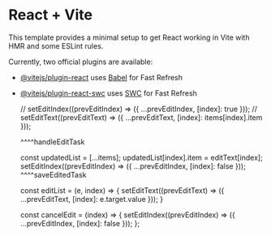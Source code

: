 # React + Vite

This template provides a minimal setup to get React working in Vite with HMR and some ESLint rules.

Currently, two official plugins are available:

- [@vitejs/plugin-react](https://github.com/vitejs/vite-plugin-react/blob/main/packages/plugin-react/README.md) uses [Babel](https://babeljs.io/) for Fast Refresh
- [@vitejs/plugin-react-swc](https://github.com/vitejs/vite-plugin-react-swc) uses [SWC](https://swc.rs/) for Fast Refresh



  // setEditIndex((prevEditIndex) => ({ ...prevEditIndex, [index]: true }));
    // setEditText((prevEditText) => ({ ...prevEditText, [index]: items[index].item }));

    ^^^^handleEditTask

     const updatedList = [...items];
    updatedList[index].item = editText[index];
    setEditIndex((prevEditIndex) => ({ ...prevEditIndex, [index]: false }));  
    ^^^^saveEditedTask

     const editList = (e, index) => {
    setEditText((prevEditText) => ({ ...prevEditText, [index]: e.target.value }));
  }

  const cancelEdit = (index) => {
    setEditIndex((prevEditIndex) => ({ ...prevEditIndex, [index]: false }));
  };

  